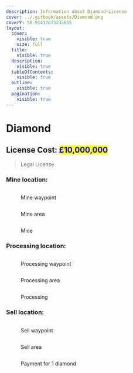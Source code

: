 ```yaml
---
description: Information about Diamond-License
cover: ../.gitbook/assets/Diamond.png
coverY: 58.91417673235855
layout:
  cover:
    visible: true
    size: full
  title:
    visible: true
  description:
    visible: true
  tableOfContents:
    visible: true
  outline:
    visible: true
  pagination:
    visible: true
---
```


# Diamond

## License Cost: <mark style="color:blue;">£10,000,000</mark>

> Legal License

### Mine location:

<div>

<figure><img src="../.gitbook/assets/Diamond mine 1.png" alt=""><figcaption><p>Mine waypoint</p></figcaption></figure>

 

<figure><img src="../.gitbook/assets/Diamond mine 2.png" alt=""><figcaption><p>Mine area</p></figcaption></figure>

</div>

<figure><img src="../.gitbook/assets/Diamond mine 3.png" alt=""><figcaption><p>Mine</p></figcaption></figure>

### Processing location:

<div>

<figure><img src="../.gitbook/assets/Diamond processing 1.png" alt=""><figcaption><p>Processing waypoint</p></figcaption></figure>

 

<figure><img src="../.gitbook/assets/Diamond processing 2.png" alt=""><figcaption><p>Processing area</p></figcaption></figure>

</div>

<figure><img src="../.gitbook/assets/Diamond processing 3.png" alt=""><figcaption><p>Processing</p></figcaption></figure>

### Sell location:

<div>

<figure><img src="../.gitbook/assets/Diamond sell 3.png" alt=""><figcaption><p>Sell waypoint</p></figcaption></figure>

 

<figure><img src="../.gitbook/assets/Diamond sell 1.png" alt=""><figcaption><p>Sell area</p></figcaption></figure>

</div>

<figure><img src="../.gitbook/assets/Diamond sell 2.png" alt=""><figcaption><p>Payment for 1 diamond</p></figcaption></figure>
